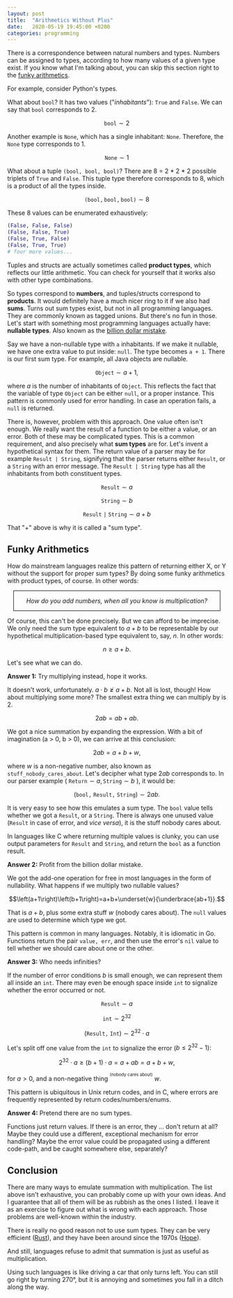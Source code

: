 ```yaml
---
layout: post
title:  "Arithmetics Without Plus"
date:   2020-05-19 19:45:00 +0200
categories: programming
---
```


There is a correspondence between natural numbers and types. Numbers can be assigned to types, according to how many values of a given type exist. If you know what I'm talking about, you can skip this section right to the [funky arithmetics](#funky-arithmetics).

For example, consider Python's types.

What about `bool`? It has two values ("*inhabitants*"): `True` and `False`. We can say that `bool` corresponds to 2.

$$\mathtt{bool}\sim2$$

Another example is `None`, which has a single inhabitant: `None`. Therefore, the `None` type corresponds to 1.

$$\mathtt{None}\sim1$$

What about a tuple `(bool, bool, bool)`? There are 8 = 2 \* 2 \* 2 possible triplets of `True` and `False`. This tuple type therefore corresponds to 8, which is a product of all the types inside.

$$\mathtt{(bool, bool, bool)}\sim8$$

These 8 values can be enumerated exhaustively:

```python
(False, False, False)
(False, False, True)
(False, True, False)
(False, True, True)
# four more values...
```

Tuples and structs are actually sometimes called **product types**, which reflects our little arithmetic. You can check for yourself that it works also with other type combinations.

So types correspond to **numbers**, and tuples/structs correspond to **products**. It would definitely have a much nicer ring to it if we also had **sums**. Turns out sum types exist, but not in all programming languages. They are commonly known as tagged unions. But there's no fun in those. Let's start with something most programming languages actually have: **nullable types**. Also known as the [billion dollar mistake](https://en.wikipedia.org/wiki/Tony_Hoare#Apologies_and_retractions).

Say we have a non-nullable type with `a` inhabitants. If we make it nullable, we have one extra value to put inside: `null`. The type becomes `a + 1`. There is our first sum type. For example, all Java objects are nullable.

$$\mathtt{Object}\sim a + 1,$$

where $a$ is the number of inhabitants of `Object`. This reflects the fact that the variable of type `Object` can be either `null`, or a proper instance. This pattern is commonly used for error handling. In case an operation fails, a `null` is returned.

There is, however,  problem with this approach. One value often isn't enough. We really want the result of a function to be either a value, or an error. Both of these may be complicated types. This is a common requirement, and also precisely what **sum types** are for. Let's invent a hypothetical syntax for them. The return value of a parser may be for example `Result | String`, signifying that the parser returns either `Result`, or a `String` with an error message. The `Result | String` type has all the inhabitants from both constituent types.

$$\mathtt{Result} \sim a$$

$$\mathtt{String} \sim b$$

$$\mathtt{Result\:|\:String} \sim a+b$$

That "+" above is why it is called a "sum type".

## Funky Arithmetics

How do mainstream languages realize this pattern of returning either X, or Y without the support for proper sum types? By doing some funky arithmetics with product types, of course. In other words:

<div style="text-align: center; border: 1px solid black; margin: 1em; padding: 1em; font-style: italic;">How do you add numbers, when all you know is multiplication?</div>

Of course, this can't be done precisely. But we can afford to be imprecise. We only need the sum type equivalent to $a+b$ to be representable by our hypothetical multiplication-based type equivalent to, say, $n$. In other words:

$$n\geq a+b.$$

Let's see what we can do.

**Answer 1:** Try multiplying instead, hope it works.

It doesn't work, unfortunately. $a\cdot b\ngeq a+b$. Not all is lost, though! How about multiplying some more? The smallest extra thing we can multiply by is 2.

$$2ab=ab+ab.$$

We got a nice summation by expanding the expression. With a bit of imagination (a > 0, b > 0), we can arrive at this conclusion:

$$2ab=a+b+w,$$

where $w$ is a non-negative number, also known as `stuff_nobody_cares_about`. Let's decipher what type $2ab$ corresponds to. In our parser example ( $\mathtt{Return}\sim a,\mathtt{String}\sim b$ ), it would be:

$$\left(\mathtt{bool,\:Result,\:String}\right)\sim2ab.$$

It is very easy to see how this emulates a sum type. The `bool` value tells whether we got a `Result`, or a `String`. There is always one unused value (`Result` in case of error, and *vice versa*), it is the stuff nobody cares about.

In languages like C where returning multiple values is clunky, you can use output parameters for `Result` and `String`, and return the `bool` as a function result.

**Answer 2:** Profit from the billion dollar mistake.

We got the add-one operation for free in most languages in the form of nullability. What happens if we multiply two nullable values?

$$\left(a+1\right)\left(b+1\right)=a+b+\underset{w}{\underbrace{ab+1}}.$$

That is $a+b$, plus some extra stuff $w$ (nobody cares about). The `null` values are used to determine which type we got.

This pattern is common in many languages. Notably, it is idiomatic in Go. Functions return the pair `value, err`, and then use the error's `nil` value to tell whether we should care about one or the other.

**Answer 3:** Who needs infinities?

If the number of error conditions $b$ is small enough, we can represent them all inside an `int`. There may  even be enough space inside `int` to signalize whether the error occurred or not.

$$\mathtt{Result} \sim a$$

$$\mathtt{int} \sim 2^{32}$$


$$\left(\mathtt{Result,\:Int}\right)\sim2^{32}\cdot a$$

Let's split off one value from the `int` to signalize the error ($b\leq2^{32}-1$):

$$2^{32}\cdot a\geq\left(b+1\right)\cdot a=a+ab=a+b+w,$$

for $a>0$, and a non-negative thing <sup><sup>(nobody cares about)</sup></sup> $w$.

This pattern is ubiquitous in Unix return codes, and in C, where errors are frequently represented by return codes/numbers/enums.

**Answer 4:** Pretend there are no sum types.

Functions just return values. If there is an error, they ... don't return at all? Maybe they could use a different, exceptional mechanism for error handling? Maybe the error value could be propagated using a different code-path, and be caught somewhere else, separately?

## Conclusion

There are many ways to emulate summation with multiplication. The list above isn't exhaustive, you can probably come up with your own ideas. And I guarantee that all of them will be as rubbish as the ones I listed. I leave it as an exercise to figure out what is wrong with each approach. Those problems are well-known within the industry.

There is really no good reason not to use sum types. They can be very efficient ([Rust](https://www.rust-lang.org/)), and they have been around since the 1970s ([Hope](https://en.wikipedia.org/wiki/Hope_(programming_language))).

And still, languages refuse to admit that summation is just as useful as multiplication.

Using such languages is like driving a car that only turns left. You can still go right by turning 270°, but it is annoying and sometimes you fall in a ditch along the way.
